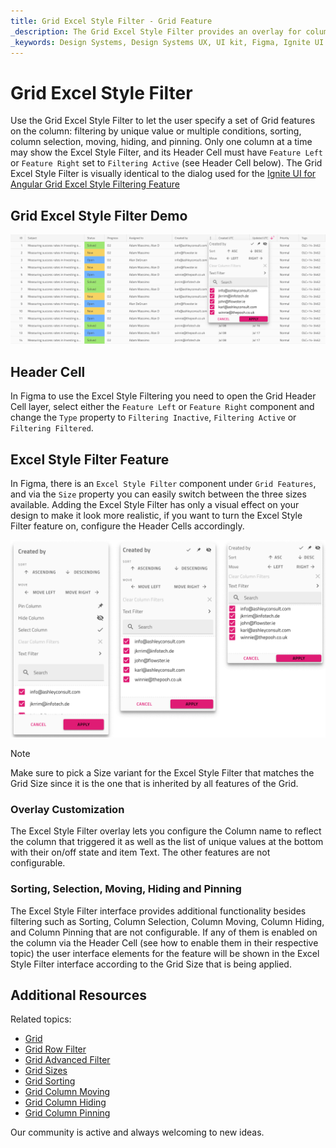 ```yaml
---
title: Grid Excel Style Filter - Grid Feature
_description: The Grid Excel Style Filter provides an overlay for column manipulations such as sorting, filtering, column selection, moving, hiding, and pinning.
_keywords: Design Systems, Design Systems UX, UI kit, Figma, Ignite UI for Angular, Figma to Angular, Angular, Angular Design System, Export code from Figma, Design Kits for Angular, Figma HTML, Figma to HTML, Figma UI kits
---
```


# Grid Excel Style Filter

Use the Grid Excel Style Filter to let the user specify a set of Grid features on the column: filtering by unique value or multiple conditions, sorting, column selection, moving, hiding, and pinning. Only one column at a time may show the Excel Style Filter, and its Header Cell must have `Feature Left` or `Feature Right` set to `Filtering Active` (see Header Cell below). The Grid Excel Style Filter is visually identical to the dialog used for the [Ignite UI for Angular Grid Excel Style Filtering Feature](https://www.infragistics.com/products/ignite-ui-angular/angular/components/grid/excel_style_filtering.html)

## Grid Excel Style Filter Demo

<img class="responsive-img" src="../images/grid_excel_style_filter_demo.png" srcset="../images/grid_excel_style_filter_demo@2x.png 2x" />

## Header Cell

In Figma to use the Excel Style Filtering you need to open the Grid Header Cell layer, select either the `Feature Left` or `Feature Right` component and change the `Type` property to `Filtering Inactive`, `Filtering Active` or `Filtering Filtered`.

## Excel Style Filter Feature

In Figma, there is an `Excel Style Filter` component under `Grid Features`, and via the `Size` property you can easily switch between the three sizes available. Adding the Excel Style Filter has only a visual effect on your design to make it look more realistic, if you want to turn the Excel Style Filter feature on, configure the Header Cells accordingly.

<img class="responsive-img" src="../images/grid_excel_style_filter_sizes.png" srcset="../images/grid_excel_style_filter_sizes@2x.png 2x" />

> [!Note]
> Make sure to pick a Size variant for the Excel Style Filter that matches the Grid Size since it is the one that is inherited by all features of the Grid.

### Overlay Customization

The Excel Style Filter overlay lets you configure the Column name to reflect the column that triggered it as well as the list of unique values at the bottom with their on/off state and item Text. The other features are not configurable.

### Sorting, Selection, Moving, Hiding and Pinning

The Excel Style Filter interface provides additional functionality besides filtering such as Sorting, Column Selection, Column Moving, Column Hiding, and Column Pinning that are not configurable. If any of them is enabled on the column via the Header Cell (see how to enable them in their respective topic) the user interface elements for the feature will be shown in the Excel Style Filter interface according to the Grid Size that is being applied.

## Additional Resources

Related topics:

- [Grid](grid.md)
- [Grid Row Filter](grid-row-filter.md)
- [Grid Advanced Filter](grid-advanced-filter.md)
- [Grid Sizes](grid-sizes.md)
- [Grid Sorting](grid-sorting.md)
- [Grid Column Moving](grid-column-moving.md)
- [Grid Column Hiding](grid-column-hiding.md)
- [Grid Column Pinning](grid-column-pinning.md)
  <div class="divider--half"></div>

Our community is active and always welcoming to new ideas.
